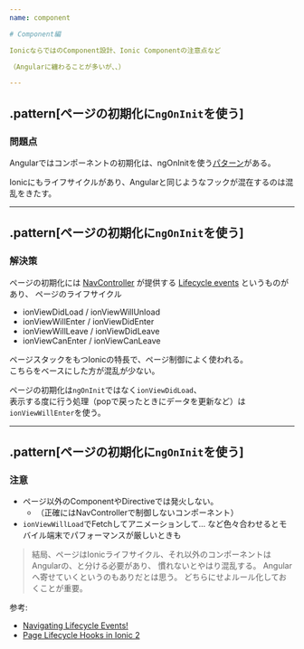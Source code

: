```yaml
---
name: component

# Component編

IonicならではのComponent設計、Ionic Componentの注意点など

（Angularに纏わることが多いが、、）

---
```

## .pattern[ページの初期化に`ngOnInit`を使う]
### 問題点
Angularではコンポーネントの初期化は、ngOnInitを使う[パターン](https://qiita.com/armorik83/items/90b60fae2622f7c1f1a2#component%E3%81%AE%E5%88%9D%E6%9C%9F%E5%8C%96%E5%87%A6%E7%90%86%E3%82%92constructor%E3%81%AB%E6%9B%B8%E3%81%8F)がある。

Ionicにもライフサイクルがあり、Angularと同じようなフックが混在するのは混乱をきたす。

---
## .pattern[ページの初期化に`ngOnInit`を使う]
### 解決策

ページの初期化には [NavController](https://ionicframework.com/docs/api/navigation/NavController/) が提供する
[Lifecycle events](https://ionicframework.com/docs/api/navigation/NavController/#lifecycle-events) というものがあり、
ページのライフサイクル

- ionViewDidLoad / ionViewWillUnload
- ionViewWillEnter / ionViewDidEnter
- ionViewWillLeave / ionViewDidLeave
- ionViewCanEnter / ionViewCanLeave

ページスタックをもつIonicの特長で、ページ制御によく使われる。  
こちらをベースにした方が混乱が少ない。

ページの初期化は`ngOnInit`ではなく`ionViewDidLoad`、  
表示する度に行う処理（popで戻ったときにデータを更新など）は`ionViewWillEnter`を使う。

---
## .pattern[ページの初期化に`ngOnInit`を使う]
### 注意
- ページ以外のComponentやDirectiveでは発火しない。
  - （正確にはNavControllerで制御しないコンポーネント）
- `ionViewWillLoad`でFetchしてアニメーションして... など色々合わせるとモバイル端末でパフォーマンスが厳しいときも

> 結局、ページはIonicライフサイクル、それ以外のコンポーネントはAngularの、と分ける必要があり、
慣れないとやはり混乱する。
Angularへ寄せていくというのもありだとは思う。
どちらにせよルール化しておくことが重要。

参考:
- [Navigating Lifecycle Events!](http://blog.ionic.io/navigating-lifecycle-events/)
- [Page Lifecycle Hooks in Ionic 2](https://webcake.co/page-lifecycle-hooks-in-ionic-2/)
